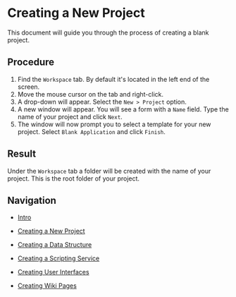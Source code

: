 # Creating a New Project

This document will guide you through the process of creating a blank project.

## Procedure
1. Find the `Workspace` tab. By default it's located in the left end of the screen.
2. Move the mouse cursor on the tab and right-click.
3. A drop-down will appear. Select the `New > Project` option.
4. A new window will appear. You will see a form with a `Name` field. Type the name of your project and click `Next`.
5. The window will now prompt you to select a template for your new project. Select `Blank Application` and click `Finish`.



## Result

Under the `Workspace` tab a folder will be created with the name of your project. This is the root folder of your project.



## Navigation

- [Intro](README.md)


- [Creating a New Project](NewProject.md)
- [Creating a Data Structure ](DataStructure.md)
- [Creating a Scripting Service](ScriptingService.md)
- [Creating User Interfaces](UserInterfaces.md)
- [Creating Wiki Pages](WikiPages.md)